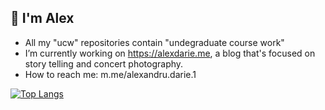 ## 👋 I'm Alex

- All my "ucw" repositories contain "undegraduate course work"
- I’m currently working on https://alexdarie.me, a blog that's focused on story telling and concert photography.
- How to reach me: m.me/alexandru.darie.1 

[![Top Langs](https://github-readme-stats.vercel.app/api/top-langs/?username=alexdarie&exclude_repo=Toy-Language-ucw,931_AdascaliteiBodea,simple-micro-services-app,Socket-Spring-MicroService-App,MPP-Web-Application&langs_count=9)](https://github.com/anuraghazra/github-readme-stats)
